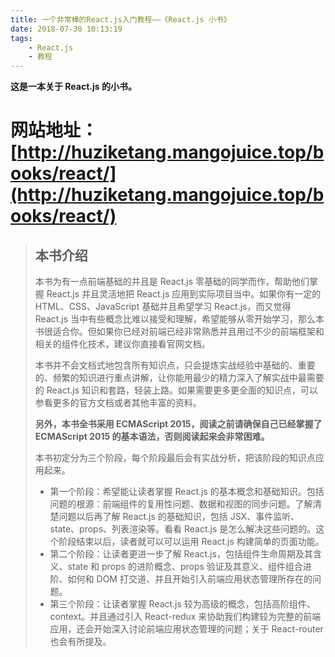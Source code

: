 ```yaml
---
title: 一个非常棒的React.js入门教程——《React.js 小书》
date: 2018-07-30 10:13:19
tags:
    - React.js
    - 教程
---
```


__这是一本关于 React.js 的小书。__

# 网站地址：[http://huziketang.mangojuice.top/books/react/](http://huziketang.mangojuice.top/books/react/)


> ## 本书介绍
> 本书为有一点前端基础的并且是 React.js 零基础的同学而作，帮助他们掌握 React.js 并且灵活地把 React.js 应用到实际项目当中。如果你有一定的 HTML、CSS、JavaScript 基础并且希望学习 React.js，而又觉得 React.js 当中有些概念比难以接受和理解，希望能够从零开始学习，那么本书很适合你。但如果你已经对前端已经非常熟悉并且用过不少的前端框架和相关的组件化技术，建议你直接看官网文档。
> 
> 本书并不会文档式地包含所有知识点，只会提炼实战经验中基础的、重要的、频繁的知识进行重点讲解，让你能用最少的精力深入了解实战中最需要的 React.js 知识和套路，轻装上路。如果需要更多更全面的知识点，可以参看更多的官方文档或者其他丰富的资料。
>
> __另外，本书全书采用 ECMAScript 2015，阅读之前请确保自己已经掌握了 ECMAScript 2015 的基本语法，否则阅读起来会非常困难。__
> 
> 本书初定分为三个阶段，每个阶段最后会有实战分析，把该阶段的知识点应用起来。
> * 第一个阶段：希望能让读者掌握 React.js 的基本概念和基础知识。包括问题的根源：前端组件的复用性问题、数据和视图的同步问题。了解清楚问题以后再了解 React.js 的基础知识，包括 JSX、事件监听、state、props、列表渲染等。看看 React.js 是怎么解决这些问题的。这个阶段结束以后，读者就可以可以运用 React.js 构建简单的页面功能。
> * 第二个阶段：让读者更进一步了解 React.js，包括组件生命周期及其含义、state 和 props 的进阶概念、props 验证及其意义、组件组合进阶、如何和 DOM 打交道、并且开始引入前端应用状态管理所存在的问题。
> * 第三个阶段：让读者掌握 React.js 较为高级的概念，包括高阶组件、context。并且通过引入 React-redux 来协助我们构建较为完整的前端应用，还会开始深入讨论前端应用状态管理的问题；关于 React-router 也会有所提及。